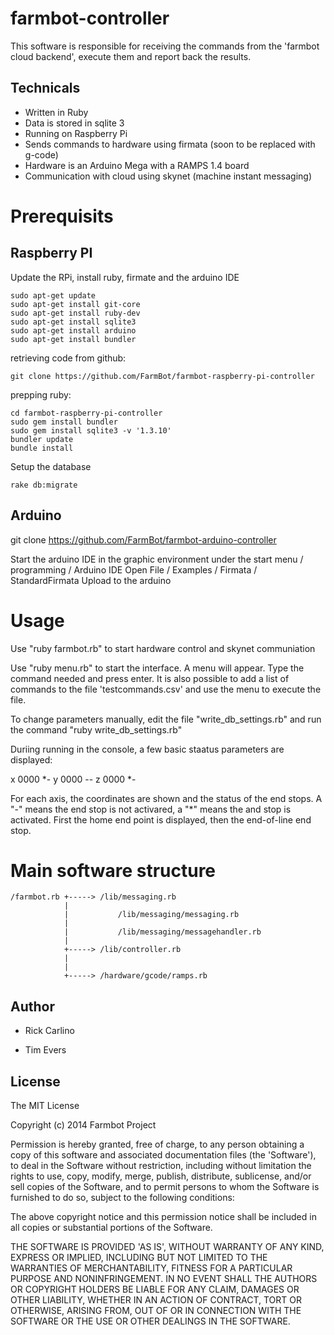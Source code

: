 farmbot-controller
==================

This software is responsible for receiving the commands from the 'farmbot cloud backend', execute them and report back the results.

Technicals
----------

* Written in Ruby
* Data is stored in sqlite 3
* Running on Raspberry Pi
* Sends commands to hardware using firmata (soon to be replaced with g-code)
* Hardware is an Arduino Mega with a RAMPS 1.4 board
* Communication with cloud using skynet (machine instant messaging)

Prerequisits
============

Raspberry PI
------------

Update the RPi, install ruby, firmate and the arduino IDE
```
sudo apt-get update
sudo apt-get install git-core
sudo apt-get install ruby-dev
sudo apt-get install sqlite3
sudo apt-get install arduino
sudo apt-get install bundler
```

retrieving code from github:
```
git clone https://github.com/FarmBot/farmbot-raspberry-pi-controller
```
prepping ruby:
```
cd farmbot-raspberry-pi-controller
sudo gem install bundler
sudo gem install sqlite3 -v '1.3.10'
bundler update
bundle install
```

Setup the database
```
rake db:migrate
```

Arduino
-------

git clone https://github.com/FarmBot/farmbot-arduino-controller

Start the arduino IDE in the graphic environment under the start menu / programming / Arduino IDE
Open File / Examples / Firmata / StandardFirmata
Upload to the arduino

Usage
=====

Use "ruby farmbot.rb" to start hardware control and skynet communiation

Use "ruby menu.rb" to start the interface. A menu will appear. Type the command needed and press enter. It is also possible to add a list of commands to the file 'testcommands.csv' and use the menu to execute the file.

To change parameters manually, edit the file "write_db_settings.rb" and run the command "ruby write_db_settings.rb"

Duriing running in the console, a few basic staatus parameters are displayed:

x 0000 *- y 0000 -- z 0000 *- 

For each axis, the coordinates are shown and the status of the end stops. A "-" means the end stop is not activared, a "*" means the and stop is activated. First the home end point is displayed, then the end-of-line end stop.

Main software structure
=======================

```                                                        
/farmbot.rb +-----> /lib/messaging.rb                   
            |                                           
            |           /lib/messaging/messaging.rb     
            |                                           
            |           /lib/messaging/messagehandler.rb
            |                                           
            +-----> /lib/controller.rb                  
            |                                           
            |                                           
            +-----> /hardware/gcode/ramps.rb            
```

Author
------

 * Rick Carlino

 * Tim Evers

License
-------

The MIT License

Copyright (c) 2014 Farmbot Project

Permission is hereby granted, free of charge, to any person obtaining
a copy of this software and associated documentation files (the
'Software'), to deal in the Software without restriction, including
without limitation the rights to use, copy, modify, merge, publish,
distribute, sublicense, and/or sell copies of the Software, and to
permit persons to whom the Software is furnished to do so, subject to
the following conditions:

The above copyright notice and this permission notice shall be
included in all copies or substantial portions of the Software.

THE SOFTWARE IS PROVIDED 'AS IS', WITHOUT WARRANTY OF ANY KIND,
EXPRESS OR IMPLIED, INCLUDING BUT NOT LIMITED TO THE WARRANTIES OF
MERCHANTABILITY, FITNESS FOR A PARTICULAR PURPOSE AND NONINFRINGEMENT.
IN NO EVENT SHALL THE AUTHORS OR COPYRIGHT HOLDERS BE LIABLE FOR ANY
CLAIM, DAMAGES OR OTHER LIABILITY, WHETHER IN AN ACTION OF CONTRACT,
TORT OR OTHERWISE, ARISING FROM, OUT OF OR IN CONNECTION WITH THE
SOFTWARE OR THE USE OR OTHER DEALINGS IN THE SOFTWARE.

